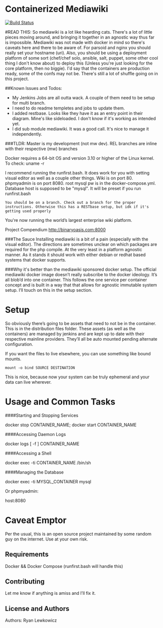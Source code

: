 Containerized Mediawiki
=======================
[![Build Status](http://jenkins.binaryoasis.com/buildStatus/icon?job=mediawiki-docker-stack)](http://jenkins.binaryoasis.com/job/mediawiki-docker-stack/)

#READ THIS:
So mediawiki is a lot like hearding cats. There's a lot of little pieces moving around, and bringing it together in an agnostic way thus far is impossible. Mediawiki was not made with docker in mind so there's caveats here and there to be aware of. For parsoid and nginx you should really set your hostname (uri). Also, you should be using a deployment platform of some sort (chef/chef solo, ansible, salt, puppet, some other cool thing I don't know about) to deploy this (Unless you're just looking for the core platform, then no biggie). I'd say that the containers are production ready, some of the confs may not be. There's still a lot of shuffle going on in this project.  

##Known Issues and Todos:
* My Jenkins Jobs are all outta wack. A couple of them need to be setup for multi branch. 
* I need to do readme templetes and jobs to update them.
* I added restbase. Looks like they have it as an entry point in their diagram. Mine's like sideloaded. I don't know if it's working as intended yet. 
* I did sub module mediawiki. It was a good call. It's nice to manage it independently. 


###TLDR:
Master is my development (not mw dev). REL branches are inline with their respective (mw) branches

Docker requires a 64-bit OS and version 3.10 or higher of the Linux kernel. To check: uname -r

I recommend running the runfirst.bash. It does work for you with setting visual editor as well as a couple other things. Wiki is on port 80. phpmyadmin is on port 8080. root mysql pw is in the docker-compose.yml. Database host is supposed to be "mysql". It will be preset if you run runfirst.bash


```
You should be on a branch. Check out a branch for the proper instructions. Otherwise this has a RESTbase setup, but idk if it's getting used properly
```

You're now running the world’s largest enterprise wiki platform.

Project Compendium
http://binaryoasis.com:8000



###The Sauce
Installing mediawiki is a bit of a pain (especially with the visual editor). The directions are sometimes unclear on which packages are required for the php compile. At the very least in a platform agnostic manner. As it stands it should work with either debian or redhat based systems that docker supports.


###Why it's better than the mediawiki sponsored docker setup.
The official mediawiki docker image doesn’t really subscribe to the docker ideology. It’s all blob’d into one container. This follows the one service per container concept and is built in a way that that allows for agnostic immutable system setup. I’ll touch on this in the setup section.


Setup
=======================
So obviously there’s going to be assets that need to not be in the container. This is in the distribution files folder. These assets (as well as the containers) are managed by jenkins and are kept up to date with their respective mainline providers. They’ll all be auto mounted pending alternate configuration.


If you want the files to live elsewhere, you can use something like bound mounts.


```
mount -o bind SOURCE DESTINATION
```


This is nice, because now your system can be truly ephemeral and your data can live wherever.


Usage and Common Tasks
=======================
####Starting and Stopping Services


docker stop CONTAINER_NAME; docker start CONTAINER_NAME


####Accessing Daemon Logs


docker logs [ -f ] CONTAINER_NAME


####Accessing a Shell


docker exec -ti CONTAINER_NAME /bin/sh


####Managing the Database


docker exec -ti MYSQL_CONTAINER mysql

Or phpmyadmin:

host:8080


Caveat Emptor
=======================
Per the usual, this is an open source project maintained by some random guy on the internet. Use at your own risk.  


Requirements
------------
Docker && Docker Compose (runfirst.bash will handle this)


Contributing
------------
Let me know if anything is amiss and I’ll fix it.


License and Authors
-------------------
Authors: Ryan Lewkowicz

